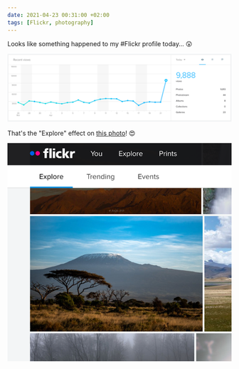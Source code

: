 ```yaml
---
date: 2021-04-23 00:31:00 +02:00
tags: [Flickr, photography]
---
```


Looks like something happened to my #Flickr profile today… 😲

![An incredible number of views on my Flickr profile](flickr-stats-2021-04-23.png)

That's the "Explore" effect on [this photo](https://flic.kr/p/2kReh7N)! 😍

![My photo in the Explore page](my-photo-in-flickr-explore.png)
